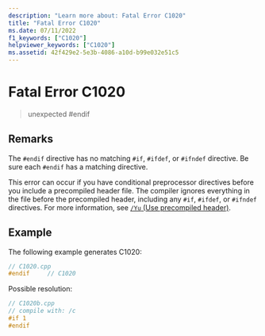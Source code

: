```yaml
---
description: "Learn more about: Fatal Error C1020"
title: "Fatal Error C1020"
ms.date: 07/11/2022
f1_keywords: ["C1020"]
helpviewer_keywords: ["C1020"]
ms.assetid: 42f429e2-5e3b-4086-a10d-b99e032e51c5
---
```

# Fatal Error C1020

> unexpected #endif

## Remarks

The `#endif` directive has no matching `#if`, `#ifdef`, or `#ifndef` directive. Be sure each `#endif` has a matching directive.

This error can occur if you have conditional preprocessor directives before you include a precompiled header file. The compiler ignores everything in the file before the precompiled header, including any `#if`, `#ifdef`, or `#ifndef` directives. For more information, see [`/Yu` (Use precompiled header)](../../build/reference/yu-use-precompiled-header-file.md).

## Example

The following example generates C1020:

```cpp
// C1020.cpp
#endif     // C1020
```

Possible resolution:

```cpp
// C1020b.cpp
// compile with: /c
#if 1
#endif
```

